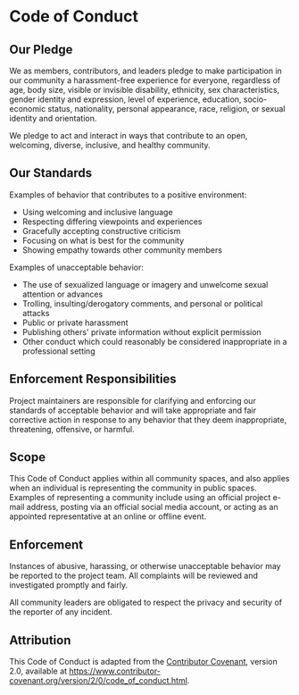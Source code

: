 # Code of Conduct

## Our Pledge

We as members, contributors, and leaders pledge to make participation in our
community a harassment-free experience for everyone, regardless of age, body
size, visible or invisible disability, ethnicity, sex characteristics,
gender identity and expression, level of experience, education,
socio-economic status, nationality, personal appearance, race, religion,
or sexual identity and orientation.

We pledge to act and interact in ways that contribute to an open,
welcoming, diverse, inclusive, and healthy community.

## Our Standards

Examples of behavior that contributes to a positive environment:

* Using welcoming and inclusive language
* Respecting differing viewpoints and experiences
* Gracefully accepting constructive criticism
* Focusing on what is best for the community
* Showing empathy towards other community members

Examples of unacceptable behavior:

* The use of sexualized language or imagery and unwelcome sexual attention or
advances
* Trolling, insulting/derogatory comments, and personal or political attacks
* Public or private harassment
* Publishing others' private information without explicit permission
* Other conduct which could reasonably be considered inappropriate in a
professional setting

## Enforcement Responsibilities

Project maintainers are responsible for clarifying and enforcing our standards
of acceptable behavior and will take appropriate and fair corrective action in
response to any behavior that they deem inappropriate, threatening, offensive,
or harmful.

## Scope

This Code of Conduct applies within all community spaces, and also applies
when an individual is representing the community in public spaces. Examples
of representing a community include using an official project e-mail address,
posting via an official social media account, or acting as an appointed
representative at an online or offline event.

## Enforcement

Instances of abusive, harassing, or otherwise unacceptable behavior may be
reported to the project team. All complaints will be reviewed and investigated
promptly and fairly.

All community leaders are obligated to respect the privacy and security of
the reporter of any incident.

## Attribution

This Code of Conduct is adapted from the
[Contributor Covenant](https://www.contributor-covenant.org), version 2.0,
available at <https://www.contributor-covenant.org/version/2/0/code_of_conduct.html>.
